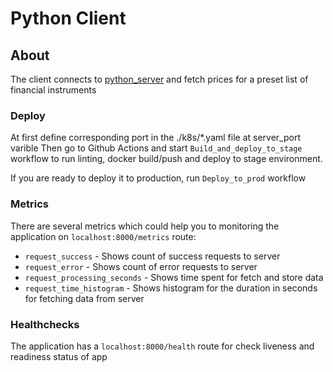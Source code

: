 # Python Client

## About

The client connects to [python_server](https://github.com/aleksandrovpa/python-server) and fetch prices for a preset list of financial instruments

### Deploy

At first define corresponding port in the ./k8s/*.yaml file at server_port varible
Then go to Github Actions and start `Build_and_deploy_to_stage` workflow to run linting, docker build/push and deploy to stage environment.

If you are ready to deploy it to production, run `Deploy_to_prod` workflow

### Metrics

There are several metrics which could help you to monitoring the application on `localhost:8000/metrics` route:

 - `request_success` - Shows count of success requests to server
 - `request_error` - Shows count of error requests to server
 - `request_processing_seconds` - Shows time spent for fetch and store data
 - `request_time_histogram` - Shows histogram for the duration in seconds for fetching data from server

### Healthchecks

The application has a `localhost:8000/health` route for check liveness and readiness status of app
